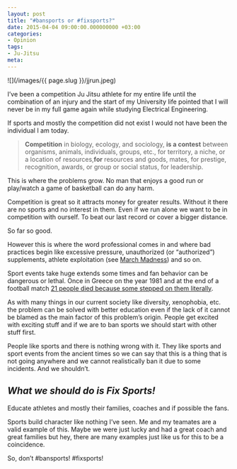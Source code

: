 ```yaml
---
layout: post
title: "#bansports or #fixsports?"
date: 2015-04-04 09:00:00.000000000 +03:00
categories:
- Opinion
tags:
- Ju-Jitsu
meta:
---
```


![](/images/{{ page.slug }}/jjrun.jpeg)

I’ve been a competition Ju Jitsu athlete for my entire life until the combination of an injury and the start of my University life pointed that I will never be in my full game again while studying Electrical Engineering.

If sports and mostly the competition did not exist I would not have been the individual I am today.
<!--more-->
> **Competition** in biology, ecology, and sociology, **is a contest** between organisms, animals, individuals, groups, etc., for territory, a niche, or a location of resources,**for** resources and goods, mates, for prestige, recognition, awards, or group or social status, for leadership.

This is where the problems grow. No man that enjoys a good run or play/watch a game of basketball can do any harm.

Competition is great so it attracts money for greater results. Without it there are no sports and no interest in them. Even if we run alone we want to be in competition with ourself. To beat our last record or cover a bigger distance.

So far so good.

However this is where the word professional comes in and where bad practices begin like excessive pressure, unauthorized (or “authorized”) supplements, athlete exploitation (see [March Madness](https://www.youtube.com/watch?v=pX8BXH3SJn0)) and so on.

Sport events take huge extends some times and fan behavior can be dangerous or lethal. Once in Greece on the year 1981 and at the end of a football match [21 people died because some stepped on them literally](http://en.wikipedia.org/wiki/Karaiskakis_Stadium_disaster).

As with many things in our current society like diversity, xenophobia, etc. the problem can be solved with better education even if the lack of it cannot be blamed as the main factor of this problem’s origin. People get excited with exciting stuff and if we are to ban sports we should start with other stuff first.

People like sports and there is nothing wrong with it. They like sports and sport events from the ancient times so we can say that this is a thing that is not going anywhere and we cannot realistically ban it due to some incidents. And we shouldn’t.

## _What we _**_should_**_ do is _**_Fix Sports_**_!_

Educate athletes and mostly their families, coaches and if possible the fans.

Sports build character like nothing I’ve seen. Me and my teamates are a valid example of this. Maybe we were just lucky and had a great coach and great families but hey, there are many examples just like us for this to be a coincidence.

So, don’t #bansports! #fixsports!
